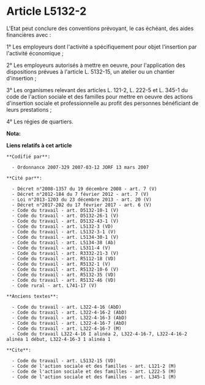 # Article L5132-2

L'Etat peut conclure des conventions prévoyant, le cas échéant, des aides financières avec :

1° Les employeurs dont l'activité a spécifiquement pour objet l'insertion par l'activité économique ;

2° Les employeurs autorisés à mettre en oeuvre, pour l'application des dispositions prévues à l'article L. 5132-15, un
atelier ou un chantier d'insertion ;

3° Les organismes relevant des articles L. 121-2, L. 222-5 et L. 345-1 du code de l'action sociale et des familles pour
mettre en oeuvre des actions d'insertion sociale et professionnelle au profit des personnes bénéficiant de leurs
prestations ;

4° Les régies de quartiers.

**Nota:**



**Liens relatifs à cet article**

	**Codifié par**:

	  - Ordonnance 2007-329 2007-03-12 JORF 13 mars 2007

	**Cité par**:

	  - Décret n°2008-1357 du 19 décembre 2008 - art. 7 (V)
	  - Décret n°2012-184 du 7 février 2012 - art. 7 (V)
	  - Loi n°2013-1203 du 23 décembre 2013 - art. 20 (V)
	  - Décret n°2017-202 du 17 février 2017 - art. 6 (V)
	  - Code du travail - art. D5132-10-1 (V)
	  - Code du travail - art. D5132-26-1 (V)
	  - Code du travail - art. D5132-43-1 (V)
	  - Code du travail - art. L5132-3 (VD)
	  - Code du travail - art. L5132-3-1 (V)
	  - Code du travail - art. L5134-30-1 (V)
	  - Code du travail - art. L5134-38 (Ab)
	  - Code du travail - art. L5311-4 (V)
	  - Code du travail - art. R3332-21-3 (V)
	  - Code du travail - art. R5112-18 (VD)
	  - Code du travail - art. R5132-1 (V)
	  - Code du travail - art. R5132-10-6 (V)
	  - Code du travail - art. R5132-35 (VD)
	  - Code du travail - art. R5132-46 (VD)
	  - Code rural - art. L741-17 (V)

	**Anciens textes**:

	  - Code du travail - art. L322-4-16 (AbD)
	  - Code du travail - art. L322-4-16-2 (AbD)
	  - Code du travail - art. L322-4-16-3 (AbD)
	  - Code du travail - art. L322-4-16-7 (AbD)
	  - Code du travail - art. L322-4-16-7 (M)
	  - Code du travail L322-4-16 I alinéa 2, L322-4-16-7, L322-4-16-2 alinéa 1 début, L322-4-16-3 1 alinéa 1

	**Cite**:

	  - Code du travail - art. L5132-15 (VD)
	  - Code de l'action sociale et des familles - art. L121-2 (M)
	  - Code de l'action sociale et des familles - art. L222-5 (M)
	  - Code de l'action sociale et des familles - art. L345-1 (M)
